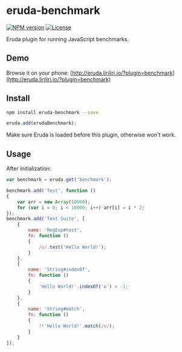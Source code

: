 # eruda-benchmark

[![NPM version][npm-image]][npm-url]
[![License][license-image]][npm-url]

[npm-image]: https://img.shields.io/npm/v/eruda-benchmark.svg
[npm-url]: https://npmjs.org/package/eruda-benchmark
[license-image]: https://img.shields.io/npm/l/eruda-benchmark.svg

Eruda plugin for running JavaScript benchmarks.

## Demo

Browse it on your phone: 
[http://eruda.liriliri.io/?plugin=benchmark](http://eruda.liriliri.io/?plugin=benchmark)

## Install

```bash
npm install eruda-benchmark --save
```

```javascript
eruda.add(erudaBenchmark);
```

Make sure Eruda is loaded before this plugin, otherwise won't work.

## Usage

After initialization:

```javascript
var benchmark = eruda.get('benchmark');

benchmark.add('Test', function () 
{
    var arr = new Array(10000); 
    for (var i = 0; i < 10000; i++) arr[i] = i * 2;
});
benchmark.add('Test Suite', [
    {
        name: 'RegExp#test',
        fn: function () 
        {
            /o/.test('Hello World!');
        }
    },
    {
        name: 'String#indexOf',
        fn: function () 
        {
            'Hello World!'.indexOf('o') > -1;
        }
    },
    {
        name: 'String#match',
        fn: function ()
        {
            !!'Hello World!'.match(/o/);
        }
    }
]);
```
